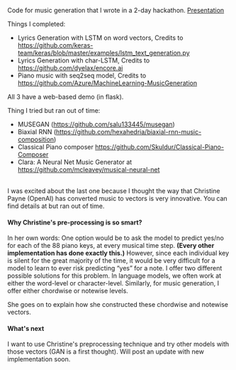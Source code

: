 
Code for music generation that I wrote in a 2-day hackathon.
[Presentation](https://github.com/piyush-kgp/Music-Generation-with-AI/blob/master/Music%20generation%20with%20AI.pdf)


Things I completed:
- Lyrics Generation with LSTM on word vectors,
Credits to <https://github.com/keras-team/keras/blob/master/examples/lstm_text_generation.py>
- Lyrics Generation with char-LSTM, Credits to <https://github.com/dyelax/encore.ai>
- Piano music with seq2seq model, Credits to <https://github.com/Azure/MachineLearning-MusicGeneration>

All 3 have a web-based demo (in flask).


Thing I tried but ran out of time:
- MUSEGAN (<https://github.com/salu133445/musegan>)
- Biaxial RNN (<https://github.com/hexahedria/biaxial-rnn-music-composition>)
- Classical Piano composer <https://github.com/Skuldur/Classical-Piano-Composer>
- Clara: A Neural Net Music Generator at <https://github.com/mcleavey/musical-neural-net>
<br>
I was excited about the last one because I thought the way that Christine Payne (OpenAI) has converted music to vectors is very innovative.
 You can find details at <http://christinemcleavey.com/clara-a-neural-net-music-generator> but ran out of time.

#### Why Christine's pre-processing is so smart?
In her own words:
One option would be to ask the model to predict yes/no for each of the 88 piano keys, at every musical time step.
<b>(Every other implementation has done exactly this.)</b>
However, since each individual key is silent for the great majority of the time, it would be very difficult for a model to learn to ever risk predicting “yes” for a note. I offer two different possible solutions for this problem. In language models, we often work at either the word-level or character-level. Similarly, for music generation, I offer either chordwise or notewise levels.

She goes on to explain how she constructed these chordwise and notewise vectors.


#### What's next
I want to use Christine's preprocessing technique and try other models with those vectors (GAN is a first thought).
Will post an update with new implementation soon.
